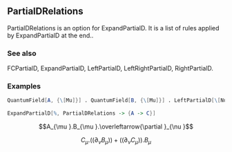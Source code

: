 ##  PartialDRelations 

PartialDRelations is an option for ExpandPartialD. It is a list of rules applied by ExpandPartialD at the end..

###  See also 

FCPartialD, ExpandPartialD, LeftPartialD, LeftRightPartialD, RightPartialD.

###  Examples 

```mathematica
QuantumField[A, {\[Mu]}] . QuantumField[B, {\[Mu]}] . LeftPartialD[\[Nu]] 
 
ExpandPartialD[%, PartialDRelations -> {A -> C}]
```

$$A_{\mu }.B_{\mu }.\overleftarrow{\partial }_{\nu }$$

$$C_{\mu }.\left(\left.(\partial _{\nu }B_{\mu }\right)\right)+\left(\left.(\partial _{\nu }C_{\mu }\right)\right).B_{\mu }$$